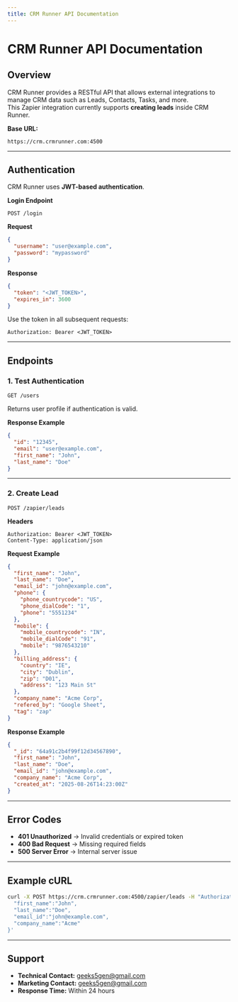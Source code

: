 ```yaml
---
title: CRM Runner API Documentation
---
```


# CRM Runner API Documentation

## Overview
CRM Runner provides a RESTful API that allows external integrations to manage CRM data such as Leads, Contacts, Tasks, and more.  
This Zapier integration currently supports **creating leads** inside CRM Runner.

**Base URL:**  
```
https://crm.crmrunner.com:4500
```

---

## Authentication

CRM Runner uses **JWT-based authentication**.

**Login Endpoint**
```
POST /login
```

**Request**
```json
{
  "username": "user@example.com",
  "password": "mypassword"
}
```

**Response**
```json
{
  "token": "<JWT_TOKEN>",
  "expires_in": 3600
}
```

Use the token in all subsequent requests:
```
Authorization: Bearer <JWT_TOKEN>
```

---

## Endpoints

### 1. Test Authentication
```
GET /users
```
Returns user profile if authentication is valid.

**Response Example**
```json
{
  "id": "12345",
  "email": "user@example.com",
  "first_name": "John",
  "last_name": "Doe"
}
```

---

### 2. Create Lead
```
POST /zapier/leads
```

**Headers**
```
Authorization: Bearer <JWT_TOKEN>
Content-Type: application/json
```

**Request Example**
```json
{
  "first_name": "John",
  "last_name": "Doe",
  "email_id": "john@example.com",
  "phone": {
    "phone_countrycode": "US",
    "phone_dialCode": "1",
    "phone": "5551234"
  },
  "mobile": {
    "mobile_countrycode": "IN",
    "mobile_dialCode": "91",
    "mobile": "9876543210"
  },
  "billing_address": {
    "country": "IE",
    "city": "Dublin",
    "zip": "D01",
    "address": "123 Main St"
  },
  "company_name": "Acme Corp",
  "refered_by": "Google Sheet",
  "tag": "zap"
}
```

**Response Example**
```json
{
  "_id": "64a91c2b4f99f12d34567890",
  "first_name": "John",
  "last_name": "Doe",
  "email_id": "john@example.com",
  "company_name": "Acme Corp",
  "created_at": "2025-08-26T14:23:00Z"
}
```

---

## Error Codes
- **401 Unauthorized** → Invalid credentials or expired token  
- **400 Bad Request** → Missing required fields  
- **500 Server Error** → Internal server issue  

---

## Example cURL
```bash
curl -X POST https://crm.crmrunner.com:4500/zapier/leads -H "Authorization: Bearer <JWT>" -H "Content-Type: application/json" -d '{
  "first_name":"John",
  "last_name":"Doe",
  "email_id":"john@example.com",
  "company_name":"Acme"
}'
```

---

## Support
- **Technical Contact:** geeks5gen@gmail.com  
- **Marketing Contact:** geeks5gen@gmail.com  
- **Response Time:** Within 24 hours
